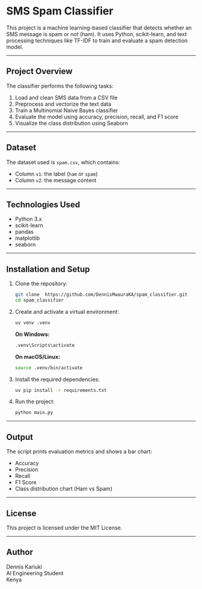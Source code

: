 # SMS Spam Classifier

This project is a machine learning-based classifier that detects whether an SMS message is spam or not (ham). It uses Python, scikit-learn, and text processing techniques like TF-IDF to train and evaluate a spam detection model.

---

## Project Overview

The classifier performs the following tasks:

1. Load and clean SMS data from a CSV file
2. Preprocess and vectorize the text data
3. Train a Multinomial Naive Bayes classifier
4. Evaluate the model using accuracy, precision, recall, and F1 score
5. Visualize the class distribution using Seaborn

---

## Dataset

The dataset used is `spam.csv`, which contains:

- Column `v1`: the label (`ham` or `spam`)
- Column `v2`: the message content

---

## Technologies Used

- Python 3.x
- scikit-learn
- pandas
- matplotlib
- seaborn

---

## Installation and Setup

1. Clone the repository:

    ```bash
    git clone  https://github.com/DennisMwauraKA/spam_classifier.git
    cd spam_classifier
    ```

2. Create and activate a virtual environment:

    ```bash
    uv venv .venv
    ```

    **On Windows:**

    ```bash
    .venv\Scripts\activate
    ```

    **On macOS/Linux:**

    ```bash
    source .venv/bin/activate
    ```

3. Install the required dependencies:

    ```bash
    uv pip install -r requirements.txt
    ```

4. Run the project:

    ```bash
    python main.py
    ```

---

## Output

The script prints evaluation metrics and shows a bar chart:

- Accuracy
- Precision
- Recall
- F1 Score
- Class distribution chart (Ham vs Spam)

---



## License

This project is licensed under the MIT License.

---

## Author

Dennis Kariuki  
AI Engineering Student  
Kenya
